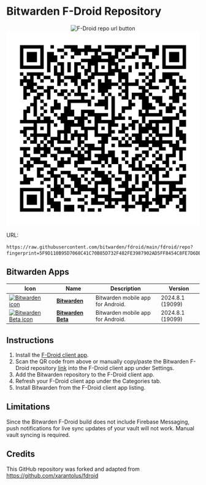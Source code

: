 # Bitwarden F-Droid Repository

<p align="center">
    <img src="fdroid/btn.png" alt="F-Droid repo url button"/>
    <img src="fdroid/repo/index.png?raw=true" alt="F-Droid repo QR code"/>
</p>

URL:
```
https://raw.githubusercontent.com/bitwarden/fdroid/main/fdroid/repo?fingerprint=5F9D110B95D7068C41C70B85D732F482FE3987902AD5FF8454C8FE7D6DB249E3
```

## Bitwarden Apps

<!-- This table is auto-generated. Do not edit -->
| Icon | Name | Description | Version |
| --- | --- | --- | --- |
| <a href="https://github.com/bitwarden/android"><img src="fdroid/repo/icons/" alt="Bitwarden icon" width="36px" height="36px"></a> | [**Bitwarden**](https://github.com/bitwarden/android) | Bitwarden mobile app for Android. | 2024.8.1 (19099) |
| <a href="https://github.com/bitwarden/android"><img src="fdroid/repo/icons/" alt="Bitwarden Beta icon" width="36px" height="36px"></a> | [**Bitwarden Beta**](https://github.com/bitwarden/android) | Bitwarden mobile app for Android. | 2024.8.1 (19099) |
<!-- end apps table -->

## Instructions
1. Install the [F-Droid client app](https://f-droid.org/).
2. Scan the QR code from above or manually copy/paste the Bitwarden F-Droid repository [link](https://raw.githubusercontent.com/bitwatrden/f-droid/main/fdroid/repo?fingerprint=5F9D110B95D7068C41C70B85D732F482FE3987902AD5FF8454C8FE7D6DB249E3) into the F-Droid client app under Settings.
3. Add the Bitwarden repository to the F-Droid client app.
4. Refresh your F-Droid client app under the Categories tab.
5. Install Bitwarden from the F-Droid client app listing.

## Limitations

Since the Bitwarden F-Droid build does not include Firebase Messaging, push notifications for live sync updates of your vault will not work. Manual vault syncing is required.

## Credits

This GitHub repository was forked and adapted from https://github.com/xarantolus/fdroid

